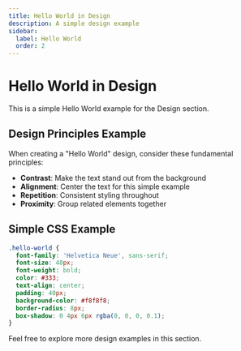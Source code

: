 ```yaml
---
title: Hello World in Design
description: A simple design example
sidebar:
  label: Hello World
  order: 2
---
```


# Hello World in Design

This is a simple Hello World example for the Design section.

## Design Principles Example

When creating a "Hello World" design, consider these fundamental principles:

- **Contrast**: Make the text stand out from the background
- **Alignment**: Center the text for this simple example
- **Repetition**: Consistent styling throughout
- **Proximity**: Group related elements together

## Simple CSS Example

```css
.hello-world {
  font-family: 'Helvetica Neue', sans-serif;
  font-size: 48px;
  font-weight: bold;
  color: #333;
  text-align: center;
  padding: 40px;
  background-color: #f8f8f8;
  border-radius: 8px;
  box-shadow: 0 4px 6px rgba(0, 0, 0, 0.1);
}
```

Feel free to explore more design examples in this section. 